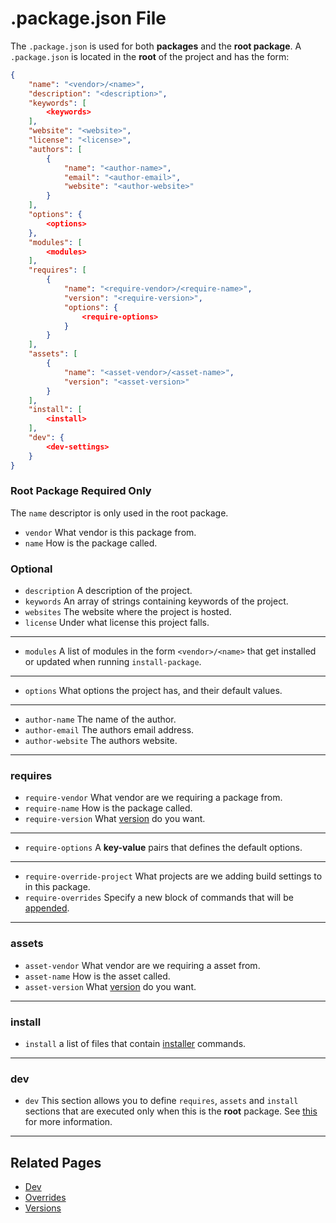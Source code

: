 # .package.json File
The `.package.json` is used for both **packages** and the **root package**.
A `.package.json` is located in the **root** of the project and has the form:

```json
{
    "name": "<vendor>/<name>",
    "description": "<description>",
    "keywords": [ 
        <keywords> 
    ],
    "website": "<website>",
    "license": "<license>",
    "authors": [
        {
            "name": "<author-name>",
            "email": "<author-email>",
            "website": "<author-website>"
        }
    ],
    "options": {
        <options>
    },
    "modules": [
        <modules>
    ],
    "requires": [
        {
            "name": "<require-vendor>/<require-name>",
            "version": "<require-version>",
            "options": {
                <require-options>
            }
        }
    ],
    "assets": [
        {
            "name": "<asset-vendor>/<asset-name>",
            "version": "<asset-version>"
        }
    ],
    "install": [
        <install>
    ],
    "dev": {
        <dev-settings>
    }
}
```

### Root Package Required Only
The `name` descriptor is only used in the root package.

* `vendor` What vendor is this package from.
* `name` How is the package called.

### Optional

* `description` A description of the project.
* `keywords` An array of strings containing keywords of the project.
* `websites` The website where the project is hosted.
* `license` Under what license this project falls.

----

* `modules` A list of modules in the form `<vendor>/<name>` that get installed or updated when running `install-package`.

----

* `options` What options the project has, and their default values.

----

* `author-name` The name of the author.
* `author-email` The authors email address.
* `author-website` The authors website.

----

### requires 

* `require-vendor` What vendor are we requiring a package from.
* `require-name` How is the package called.
* `require-version` What [version](versions) do you want.  

----

* `require-options` A **key-value** pairs that defines the default options.

----

* `require-override-project` What projects are we adding build settings to in this package.
* `require-overrides` Specify a new block of commands that will be [appended](overrides).

----

### assets 

* `asset-vendor` What vendor are we requiring a asset from.
* `asset-name` How is the asset called.
* `asset-version` What [version](versions) do you want.

----

### install 

* `install` a list of files that contain [installer](../../installer/installer.md) commands.

----

### dev 

* `dev` This section allows you to define `requires`, `assets` and `install` sections that are 
executed only when this is the **root** package. See [this](dev) for more information.

----

## Related Pages

* [Dev](dev)
* [Overrides](overrides)
* [Versions](versions)